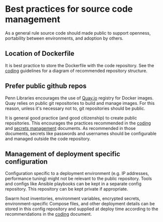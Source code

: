 # Best practices for source code management

As a general rule source code should made public to support openness, portability between environments, and adoption by others.

## Location of Dockerfile

It is best practice to store the Dockerfile with the code repository. See the [coding](coding.md) guidelines for a diagram of recommended repository structure.

## Prefer public github repos

Penn Libraries encourages the use of [Quay.io](https://quay.io) registry for Docker images. Quay relies on public git repositories to build and manage images. For this reason, unless it's necessary not to, git repositories should be public.

It is general good practice (and good citizenship) to create public repositories. This encourages the practices recommended in the [coding](coding.md) and [secrets management](secrets_management.md) documents. As recommended in those documents, secrets like passwords and usernames should be configurable and managed outside the code repository.

## Management of deployment specific configuration

Configuration specific to a deployment environment (e.g. IP addresses, performance tuning) might not be relevant to the public repository. Tools and configs like Ansible playbooks can be kept in a separate config repository. This repository can be kept private if appropriate.

Swarm host inventories, environment variables, encrypted secrets, environment-specific Compose files, and other deployment details can be stored in this config repository and supplied at deploy time according to the recommendations in the [coding](coding.md) document.
